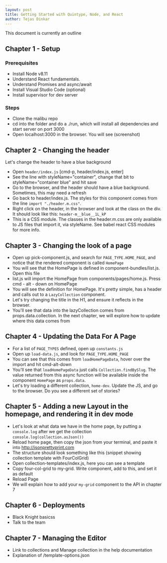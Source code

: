 ```yaml
---
layout: post
title: Getting Started with Quintype, Node, and React
author: Tejas Dinkar
---
```


This document is currently an outline

## Chapter 1 - Setup

### Prerequisites

* Install Node v8.11
* Understand React fundamentals.
* Understand Promises and async/await
* Install Visual Studio Code (optional)
* Install supervisor for dev server

### Steps

* Clone the malibu repo
* cd into the folder and do a ./run, which will install all dependencies and start server on port 3000
* Open localhost:3000 in the browser. You will see (screenshot)

## Chapter 2 - Changing the header

Let's change the header to have a blue background

* Open `header/index.js` [cmd-p, header/index.js, enter]
* See the line with styleName="container", change that bit to styleName="container blue" and hit save
* Go to the browser, and the header should have a blue background. Sometimes, this may need a refresh
* Go back to header/index.js. The styles for this component comes from the line `import "./header.m.css"`.
* Right click on the header, in the browser and look at the class on the div. It should look like this: `header-m__blue__1L_kP`
* This is a CSS module. The classes in the header.m.css are only available to JS files that import it, via styleName. See babel react CSS modules for more info.

## Chapter 3 - Changing the look of a page

* Open up pick-component.js, and search for `PAGE_TYPE.HOME_PAGE`, and notice that the rendered component is called `HomePage`
* You will see that the HomePage is defined in component-bundles/list.js. Open this file
* list.js will import the HomePage from components/pages/home.js. Press cmd - alt - down on HomePage
* You will see the definition for HomePage. It's pretty simple, has a header and calls out to a `LazyCollection` component.
* Let's try changing the title in the H1, and ensure it reflects in the browser.
* You'll see that data into the lazyCollection comes from props.data.collection. In the next chapter, we will explore how to update where this data comes from

## Chapter 4 - Updating the Data For A Page

* For a list of `PAGE_TYPES` defined, open up `constants.js`
* Open up `load-data.js`, and look for `PAGE_TYPE.HOME_PAGE`
* You can see that this comes from `loadHomePageData`, hover over the import and hit cmd-alt-down
* You'll see that `loadHomePageData` just calls `Collection.findBySlug`. The value returned from this async function will be available inside the component `HomePage` as `props.data`.
* Let's try loading a different collection, `home-dev`. Update the JS, and go to the browser. Do you see a different set of stories?

## Chapter 5 - Adding a new Layout in the homepage, and rendering it in dev mode

* Let's look at what data we have in the home page, by putting a `console.log` after we get the collection `console.log(collection.asJson())`
* Reload home page, then copy the json from your terminal, and paste it into http://jsonprettyprint.com
* The structure should look something like this (snippet showing collection template with FourColGrid)
* Open collection-templates/index.js, here you can see a template
* Copy four-col-grid to my-grid. Write component, add to this, and set it as default
* Reload Page
* We will explain how to add your `my-grid` component to the API in chapter 7

## Chapter 6 - Deployments

* Black Knight basicss
* Talk to the team

## Chapter 7 - Managing the Editor

* Link to collections and Manage collection in the help documentation
* Explanation of /template-options.json

